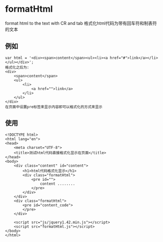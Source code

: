 # formatHtml
format html to the text with CR and tab
格式化html代码为带有回车符和制表符的文本

## 例如
    var html = '<div><span>content</span><ul><li><a href="#">link</a></li></ul></div>';
    格式化之后为:
    <div>
		<span>content</span>
		<ul>
			<li>
				<a href="">link</a>
			</li>
		</ul>
	</div>
    在页面中设置pre标签来显示内容即可以格式化的方式来显示
    
## 使用
    <!DOCTYPE html>
    <html lang="en">
    <head>
        <meta charset="UTF-8">
        <title>测试html代码直接格式化显示在页面</title>
    </head>
    <body>
        <div class="content" id="content">
            <h1>html代码格式化显示</h1>
            <div class="formatHtml">
                <pre id="">
                    content ........
                </pre>
            </div>
        </div>
        <div class="formatHtml">
            <pre id="content_code">
            </pre>
        </div>

        <script src="js/jquery1.42.min.js"></script>
        <script src="formatHtml.js"></script>
    </body>
    </html>
